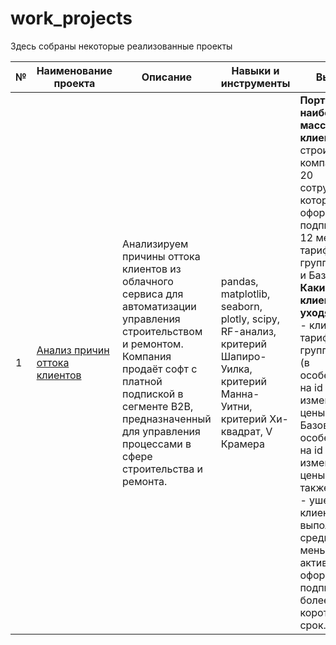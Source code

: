 # work_projects

Здесь собраны некоторые реализованные проекты

| № |	Наименование проекта	| Описание	| Навыки и инструменты | Выводы |
| - | --- | --- | --- | --- |
| 1 | [Анализ причин оттока клиентов](https://github.com/yulia-alexeychuk/work_projects/tree/main/analysis_client_churn) | Анализируем причины оттока клиентов из облачного сервиса для автоматизации управления строительством и ремонтом. Компания продаёт софт с платной подпиской в сегменте B2B, предназначенный для управления процессами в сфере строительства и ремонта.  | pandas, matplotlib, seaborn, plotly, scipy, RF-анализ, критерий Шапиро-Уилка, критерий Манна-Уитни, критерий Хи-квадрат, V Крамера | **Портрет наиболее массового клиента** — строительные компании с 1-20 сотрудниками, которые оформляют подписки на 12 месяцев по тарифным группам Старт и Базовый. <br/>**Какие клиенты уходят**: <br/>- клиенты на тарифных группах Старт (в особенности на id изменения цены 23) и Базовый (в особенности на id изменения цены 8), а также Профи; <br/>- ушедшие клиенты выполняли в среднем меньше активностей и оформляли подписку на более короткий срок. |
